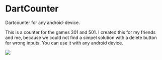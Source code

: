 # DartCounter
Dartcounter for any android-device.

This is a counter for the games 301 and 501. I created this for my friends and me, because we could not find a simpel solution with a delete button for wrong inputs. You can use it with any android device.

![](https://raw.githubusercontent.com/felix-klvrm/DartCounter/master/app/src/main/res/drawable/presentation_dartcounter.gif)

